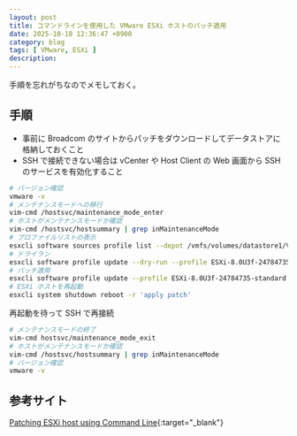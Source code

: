 ```yaml
---
layout: post
title: コマンドラインを使用した VMware ESXi ホストのパッチ適用
date: 2025-10-18 12:36:47 +0900
category: blog
tags: [ VMware, ESXi ]
description:
---
```


手順を忘れがちなのでメモしておく。

## 手順

- 事前に Broadcom のサイトからパッチをダウンロードしてデータストアに格納しておくこと
- SSH で接続できない場合は vCenter や Host Client の Web 画面から SSH のサービスを有効化すること

```bash
# バージョン確認
vmware -v
# メンテナンスモードへの移行
vim-cmd /hostsvc/maintenance_mode_enter
# ホストがメンテナンスモードか確認
vim-cmd /hostsvc/hostsummary | grep inMaintenanceMode
# プロファイルリストの表示
esxcli software sources profile list --depot /vmfs/volumes/datastore1/VMware-ESXi-8.0U3f-24784735-depot.zip
# ドライラン
esxcli software profile update --dry-run --profile ESXi-8.0U3f-24784735-standard --depot /vmfs/volumes/datastore1/VMware-ESXi-8.0U3f-24784735-depot.zip
# パッチ適用
esxcli software profile update --profile ESXi-8.0U3f-24784735-standard --depot /vmfs/volumes/datastore1/VMware-ESXi-8.0U3f-24784735-depot.zip
# ESXi ホストを再起動
esxcli system shutdown reboot -r 'apply patch'
```
再起動を待って SSH で再接続
```bash
# メンテナンスモードの終了
vim-cmd hostsvc/maintenance_mode_exit
# ホストがメンテナンスモードか確認
vim-cmd /hostsvc/hostsummary | grep inMaintenanceMode
# バージョン確認
vmware -v
```

## 参考サイト

[Patching ESXi host using Command Line](https://knowledge.broadcom.com/external/article/343840/patching-esxi-host-using-command-line.html){:target="_blank"}
